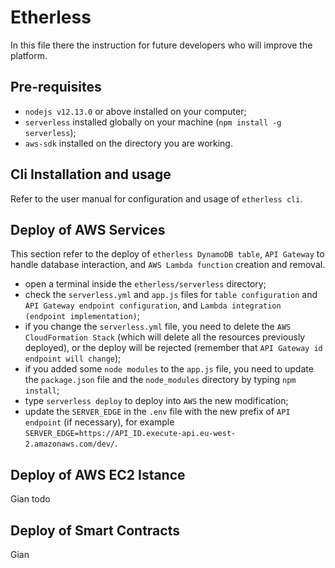 # Etherless
In this file there the instruction for future developers who will improve the platform.

## Pre-requisites
- ```nodejs v12.13.0``` or above installed on your computer;
- ```serverless``` installed globally on your machine (```npm install -g serverless```);
- ```aws-sdk``` installed on the directory you are working. 

## Cli Installation and usage
Refer to the user manual for configuration and usage of ```etherless cli```.

## Deploy of AWS Services
This section refer to the deploy of ```etherless DynamoDB table```, ```API Gateway``` to handle database interaction, and ```AWS Lambda function``` creation and removal.
- open a terminal inside the ```etherless/serverless``` directory;
- check the ```serverless.yml``` and ```app.js``` files for ```table configuration``` and ```API Gateway endpoint configuration```, and ```Lambda integration (endpoint implementation)```; 
- if you change the ```serverless.yml``` file, you need to delete the ```AWS CloudFormation Stack``` (which will delete all the resources previously deployed), or the deploy will be rejected (remember that ```API Gateway id endpoint will change```);
- if you added some ```node modules``` to the ```app.js``` file, you need to update the ```package.json``` file and the ```node_modules``` directory by typing ```npm install```;
- type ```serverless deploy``` to deploy into ```AWS``` the new modification;
- update the ```SERVER_EDGE``` in the ```.env``` file with the new prefix of ```API endpoint``` (if necessary), for example ```SERVER_EDGE=https://API_ID.execute-api.eu-west-2.amazonaws.com/dev/```.

## Deploy of AWS EC2 Istance
Gian
todo

## Deploy of Smart Contracts
Gian
